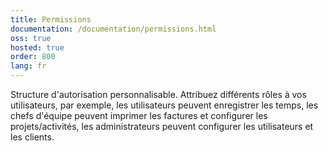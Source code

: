 ```yaml
---
title: Permissions
documentation: /documentation/permissions.html
oss: true
hosted: true
order: 800
lang: fr
---
```


Structure d'autorisation personnalisable. Attribuez différents rôles à vos utilisateurs, par exemple, les utilisateurs peuvent enregistrer les temps, les chefs d'équipe peuvent imprimer les factures et configurer les projets/activités, les administrateurs peuvent configurer les utilisateurs et les clients.
